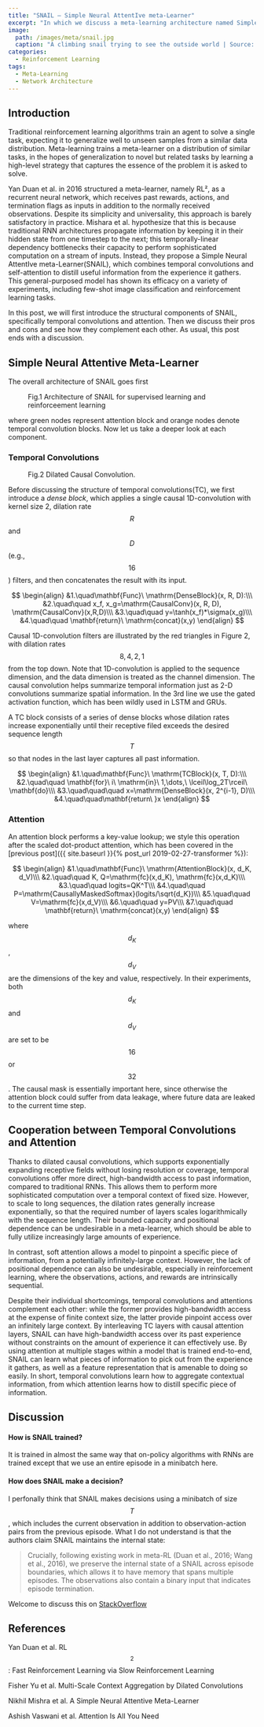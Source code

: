 ```yaml
---
title: "SNAIL — Simple Neural AttentIve meta-Learner"
excerpt: "In which we discuss a meta-learning architecture named Simple Neural AttentIve meta-Learner(SNAIL)."
image: 
  path: /images/meta/snail.jpg
  caption: "A climbing snail trying to see the outside world | Source: Pinterest"
categories:
  - Reinforcement Learning
tags:
  - Meta-Learning
  - Network Architecture
---
```


## Introduction

Traditional reinforcement learning algorithms train an agent to solve a single task, expecting it to generalize well to unseen samples from a similar data distribution. Meta-learning trains a meta-learner on a distribution of similar tasks, in the hopes of generalization to novel but related tasks by learning a high-level strategy that captures the essence of the problem it is asked to solve.

Yan Duan et al. in 2016 structured a meta-learner, namely RL², as a recurrent neural network, which receives past rewards, actions, and termination flags as inputs in addition to the normally received observations. Despite its simplicity and universality, this approach is barely satisfactory in practice. Mishara et al. hypothesize that this is because traditional RNN architectures propagate information by keeping it in their hidden state from one timestep to the next; this temporally-linear dependency bottlenecks their capacity to perform sophisticated computation on a stream of inputs. Instead, they propose a Simple Neural AttentIve meta-Learner(SNAIL), which combines temporal convolutions and self-attention to distill useful information from the experience it gathers. This general-purposed model has shown its efficacy on a variety of experiments, including few-shot image classification and reinforcement learning tasks. 

In this post, we will first introduce the structural components of SNAIL, specifically temporal convolutions and attention. Then we discuss their pros and cons and see how they complement each other. As usual, this post ends with a discussion.

## Simple Neural Attentive Meta-Learner

The overall architecture of SNAIL goes first 

 <figure>
  <img src="{{ '/images/meta/snail.png' | absolute_url }}" alt="">
  <figcaption class='align-center'>Fig.1 Architecture of SNAIL for supervised learning and reinforceement learning</figcaption>
</figure> 

where green nodes represent attention block and orange nodes denote temporal convolution blocks. Now let us take a deeper look at each component.

### Temporal Convolutions

<figure>
  <img src="{{ '/images/meta/dcc.png' | absolute_url }}" alt="">
  <figcaption>Fig.2 Dilated Causal Convolution.</figcaption>
</figure> 

Before discussing the structure of temporal convolutions(TC), we first introduce a *dense block*, which applies a single causal 1D-convolution with kernel size 2, dilation rate $$R$$ and $$D$$(e.g., $$16$$) filters, and then concatenates the result with its input.



$$
\begin{align}
&1.\quad\mathbf{Func}\ \mathrm{DenseBlock}(x, R, D):\\\
&2.\quad\quad x_f, x_g=\mathrm{CausalConv}(x, R, D), \mathrm{CausalConv}(x,R,D)\\\
&3.\quad\quad y=\tanh(x_f)*\sigma(x_g)\\\
&4.\quad\quad \mathbf{return}\ \mathrm{concat}(x,y)
\end{align}
$$



Causal 1D-convolution filters are illustrated by the red triangles in Figure 2, with dilation rates $$8, 4, 2, 1$$ from the top down. Note that 1D-convolution is applied to the sequence dimension, and the data dimension is treated as the channel dimension. The causal convolution helps summarize temporal information just as 2-D convolutions summarize spatial information. In the 3rd line we use the gated activation function, which has been wildly used in LSTM and GRUs.

A TC block consists of a series of dense blocks whose dilation rates increase exponentially until their receptive filed exceeds the desired sequence length $$T$$ so that nodes in the last layer captures all past information.



$$
\begin{align}
&1.\quad\mathbf{Func}\ \mathrm{TCBlock}(x, T, D):\\\
&2.\quad\quad \mathbf{for}\ i\ \mathrm{in}\ 1,\dots,\ \lceil\log_2T\rceil\ \mathbf{do}\\\
&3.\quad\quad\quad x=\mathrm{DenseBlock}(x, 2^{i-1}, D)\\\
&4.\quad\quad\mathbf{return\ }x
\end{align}
$$


### Attention

An attention block performs a key-value lookup; we style this operation after the scaled dot-product attention, which has been covered in the [previous post]({{ site.baseurl }}{% post_url 2019-02-27-transformer %}):



$$
\begin{align}
&1.\quad\mathbf{Func}\ \mathrm{AttentionBlock}(x, d_K, d_V)\\\
&2.\quad\quad K, Q=\mathrm{fc}(x,d_K), \mathrm{fc}(x,d_K)\\\
&3.\quad\quad logits=QK^T\\\
&4.\quad\quad P=\mathrm{CausallyMaskedSoftmax}(logits/\sqrt{d_K})\\\
&5.\quad\quad V=\mathrm{fc}(x,d_V)\\\
&6.\quad\quad y=PV\\\
&7.\quad\quad \mathbf{return}\ \mathrm{concat}(x,y)
\end{align}
$$



where $$d_K$$, $$d_V$$ are the dimensions of the key and value, respectively. In their experiments, both $$d_K$$ and $$d_V$$ are set to be $$16$$ or $$32$$. The causal mask is essentially important here, since otherwise the attention block could suffer from data leakage, where future data are leaked to the current time step.

## Cooperation between Temporal Convolutions and Attention 

Thanks to dilated causal convolutions, which supports exponentially expanding receptive fields without losing resolution or coverage, temporal convolutions offer more direct, high-bandwidth access to past information, compared to traditional RNNs. This allows them to perform more sophisticated computation over a temporal context of fixed size. However, to scale to long sequences, the dilation rates generally increase exponentially, so that the required number of layers scales logarithmically with the sequence length. Their bounded capacity and positional dependence can be undesirable in a meta-learner, which should be able to fully utilize increasingly large amounts of experience.

In contrast, soft attention allows a model to pinpoint a specific piece of information, from a potentially infinitely-large context. However, the lack of positional dependence can also be undesirable, especially in reinforcement learning, where the observations, actions, and rewards are intrinsically sequential.

Despite their individual shortcomings, temporal convolutions and attentions complement each other: while the former provides high-bandwidth access at the expense of finite context size, the latter provide pinpoint access over an infinitely large context. By interleaving TC layers with causal attention layers, SNAIL can have high-bandwidth access over its past experience without constraints on the amount of experience it can effectively use. By using attention at multiple stages within a model that is trained end-to-end, SNAIL can learn what pieces of information to pick out from the experience it gathers, as well as a feature representation that is amenable to doing so easily. In short, temporal convolutions learn how to aggregate contextual information, from which attention learns how to distill specific piece of information.

## Discussion

#### How is SNAIL trained?

It is trained in almost the same way that on-policy algorithms with RNNs are trained except that we use an entire episode in a minibatch here.

#### How does SNAIL make a decision?

I perfonally think that SNAIL makes decisions using a minibatch of size $$T$$, which includes the current observation in addition to observation-action pairs from the previous episode. What I do not understand is that the authors claim SNAIL maintains the internal state:

>Crucially, following existing work in meta-RL (Duan et al., 2016; Wang et al., 2016), we preserve the internal state of a SNAIL across episode boundaries, which allows it to have memory that spans multiple episodes. The observations also contain a binary input that indicates episode termination.

Welcome to discuss this on [StackOverflow](https://ai.stackexchange.com/questions/11557/what-is-the-internal-state-of-a-simple-neural-attentive-meta-learnersnail)

## References

Yan Duan et al. RL$$^2$$ : Fast Reinforcement Learning via Slow Reinforcement Learning

Fisher Yu et al. Multi-Scale Context Aggregation by Dilated Convolutions

Nikhil Mishra et al. A Simple Neural Attentive Meta-Learner

Ashish Vaswani et al. Attention Is All You Need